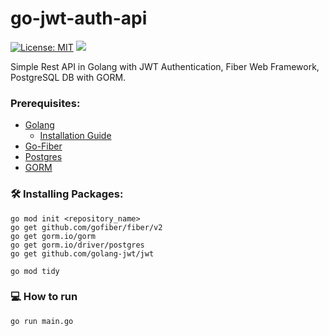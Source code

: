 # go-jwt-auth-api

[![License: MIT](https://img.shields.io/badge/License-MIT-yellow.svg)](https://opensource.org/licenses/MIT)
![](https://img.shields.io/github/go-mod/go-version/rneiva/go-jwt-auth-api)

Simple Rest API in Golang with JWT Authentication, Fiber Web Framework, PostgreSQL DB with GORM.

### Prerequisites:

- [Golang](https://go.dev/doc/install)
  - [Installation Guide](https://golangdocs.com/install-go-windows)
- [Go-Fiber](https://docs.gofiber.io/)
- [Postgres](https://www.postgresql.org/download/)
- [GORM](https://gorm.io/index.html)

### 🛠️ Installing Packages:

```
go mod init <repository_name>
go get github.com/gofiber/fiber/v2
go get gorm.io/gorm
go get gorm.io/driver/postgres
go get github.com/golang-jwt/jwt
```

```
go mod tidy
```

### 💻 How to run

```
go run main.go
```
